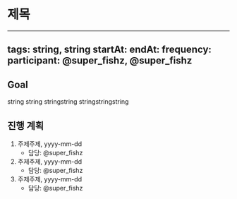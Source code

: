 # 제목
----
tags: string, string
startAt:
endAt: 
frequency:
participant: @super_fishz, @super_fishz
----
## Goal
string string stringstring stringstringstring

## 진행 계획
1. 주제주제, yyyy-mm-dd
    * 담당: @super_fishz
1. 주제주제, yyyy-mm-dd
    * 담당: @super_fishz
1. 주제주제, yyyy-mm-dd
    * 담당: @super_fishz
